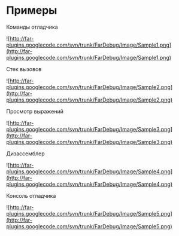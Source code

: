 # Примеры #

Команды отладчика

![http://far-plugins.googlecode.com/svn/trunk/FarDebug/Image/Sample1.png](http://far-plugins.googlecode.com/svn/trunk/FarDebug/Image/Sample1.png)

Стек вызовов

![http://far-plugins.googlecode.com/svn/trunk/FarDebug/Image/Sample2.png](http://far-plugins.googlecode.com/svn/trunk/FarDebug/Image/Sample2.png)

Просмотр выражений

![http://far-plugins.googlecode.com/svn/trunk/FarDebug/Image/Sample3.png](http://far-plugins.googlecode.com/svn/trunk/FarDebug/Image/Sample3.png)

Дизассемблер

![http://far-plugins.googlecode.com/svn/trunk/FarDebug/Image/Sample4.png](http://far-plugins.googlecode.com/svn/trunk/FarDebug/Image/Sample4.png)

Консоль отладчика

![http://far-plugins.googlecode.com/svn/trunk/FarDebug/Image/Sample5.png](http://far-plugins.googlecode.com/svn/trunk/FarDebug/Image/Sample5.png)